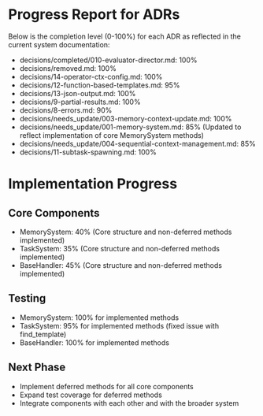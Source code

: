 # Progress Report for ADRs

Below is the completion level (0-100%) for each ADR as reflected in the current system documentation:

- decisions/completed/010-evaluator-director.md: 100%
- decisions/removed.md: 100%
- decisions/14-operator-ctx-config.md: 100%
- decisions/12-function-based-templates.md: 95%
- decisions/13-json-output.md: 100%
- decisions/9-partial-results.md: 100%
- decisions/8-errors.md: 90%
- decisions/needs_update/003-memory-context-update.md: 100%
- decisions/needs_update/001-memory-system.md: 85% (Updated to reflect implementation of core MemorySystem methods)
- decisions/needs_update/004-sequential-context-management.md: 85%
- decisions/11-subtask-spawning.md: 100%

# Implementation Progress

## Core Components
- MemorySystem: 40% (Core structure and non-deferred methods implemented)
- TaskSystem: 35% (Core structure and non-deferred methods implemented)
- BaseHandler: 45% (Core structure and non-deferred methods implemented)

## Testing
- MemorySystem: 100% for implemented methods
- TaskSystem: 95% for implemented methods (fixed issue with find_template)
- BaseHandler: 100% for implemented methods

## Next Phase
- Implement deferred methods for all core components
- Expand test coverage for deferred methods
- Integrate components with each other and with the broader system
